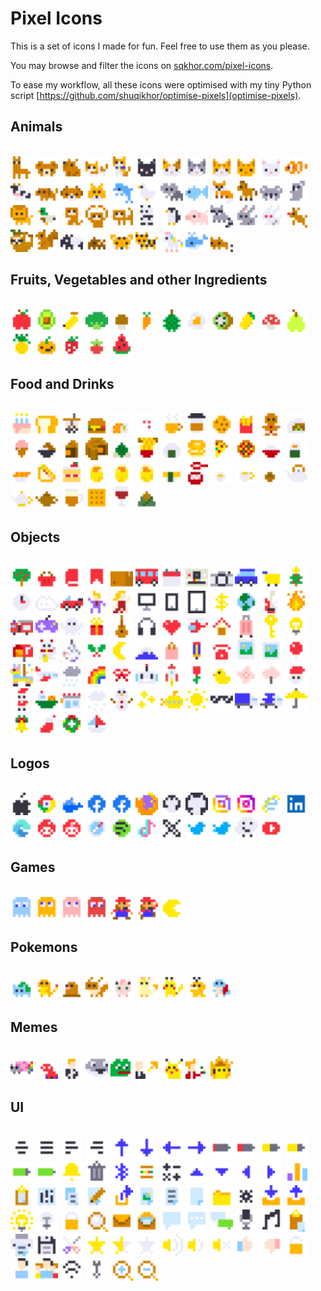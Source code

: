 # Pixel Icons

This is a set of icons I made for fun. Feel free to use them as you please.

You may browse and filter the icons on [sqkhor.com/pixel-icons](https://sqkhor.com/pixel-icons).

To ease my workflow, all these icons were optimised with my tiny Python script [https://github.com/shuqikhor/optimise-pixels](optimise-pixels).

## Animals
\
<img width="36" src="icons/alpaca.svg" title="alpaca.svg">
<img width="36" src="icons/bear.svg" title="bear.svg">
<img width="36" src="icons/capybara.svg" title="capybara.svg">
<img width="36" src="icons/cat.svg" title="cat.svg">
<img width="36" src="icons/cat-sit.svg" title="cat-sit.svg">
<img width="36" src="icons/cat-black.svg" title="cat-black.svg">
<img width="36" src="icons/cat-calico.svg" title="cat-calico.svg">
<img width="36" src="icons/cat-grey.svg" title="cat-grey.svg">
<img width="36" src="icons/cat-orange.svg" title="cat-orange.svg">
<img width="36" src="icons/cat-tabby.svg" title="cat-tabby.svg">
<img width="36" src="icons/cat-white.svg" title="cat-white.svg">
<img width="36" src="icons/clownfish.svg" title="clownfish.svg">
<img width="36" src="icons/cow.svg" title="cow.svg">
<img width="36" src="icons/dog.svg" title="dog.svg">
<img width="36" src="icons/dog-beagle.svg" title="dog-beagle.svg">
<img width="36" src="icons/dog-shiba.svg" title="dog-shiba.svg">
<img width="36" src="icons/dolphin.svg" title="dolphin.svg">
<img width="36" src="icons/duck.svg" title="duck.svg">
<img width="36" src="icons/elephant.svg" title="elephant.svg">
<img width="36" src="icons/fish.svg" title="fish.svg">
<img width="36" src="icons/fox.svg" title="fox.svg">
<img width="36" src="icons/horse.svg" title="horse.svg">
<img width="36" src="icons/koala.svg" title="koala.svg">
<img width="36" src="icons/koala-hug.svg" title="koala-hug.svg">
<img width="36" src="icons/lion.svg" title="lion.svg">
<img width="36" src="icons/mallard.svg" title="mallard.svg">
<img width="36" src="icons/monkey.svg" title="monkey.svg">
<img width="36" src="icons/monkey-love.svg" title="monkey-love.svg">
<img width="36" src="icons/monkey-walk.svg" title="monkey-walk.svg">
<img width="36" src="icons/panda.svg" title="panda.svg">
<img width="36" src="icons/penguin.svg" title="penguin.svg">
<img width="36" src="icons/pig.svg" title="pig.svg">
<img width="36" src="icons/raccoon.svg" title="raccoon.svg">
<img width="36" src="icons/rabbit-grey.svg" title="rabbit-grey.svg">
<img width="36" src="icons/rabbit-white.svg" title="rabbit-white.svg">
<img width="36" src="icons/rudolph.svg" title="rudolph.svg">
<img width="36" src="icons/sloth.svg" title="sloth.svg">
<img width="36" src="icons/squirrel.svg" title="squirrel.svg">
<img width="36" src="icons/tapir.svg" title="tapir.svg">
<img width="36" src="icons/tapir-baby.svg" title="tapir-baby.svg">
<img width="36" src="icons/tiger.svg" title="tiger.svg">
<img width="36" src="icons/tiger-walk.svg" title="tiger-walk.svg">
<img width="36" src="icons/unicorn.svg" title="unicorn.svg">
<img width="36" src="icons/whale.svg" title="whale.svg">
<img width="36" src="icons/wombat.svg" title="wombat.svg">

## Fruits, Vegetables and other Ingredients
\
<img width="36" src="icons/apple.svg" title="apple.svg">
<img width="36" src="icons/avocado.svg" title="avocado.svg">
<img width="36" src="icons/banana.svg" title="banana.svg">
<img width="36" src="icons/broccoli.svg" title="broccoli.svg">
<img width="36" src="icons/brown-mushroom.svg" title="brown-mushroom.svg">
<img width="36" src="icons/carrot.svg" title="carrot.svg">
<img width="36" src="icons/durian.svg" title="durian.svg">
<img width="36" src="icons/egg.svg" title="egg.svg">
<img width="36" src="icons/kiwifruit.svg" title="kiwifruit.svg">
<img width="36" src="icons/mango.svg" title="mango.svg">
<img width="36" src="icons/mushroom.svg" title="mushroom.svg">
<img width="36" src="icons/pear.svg" title="pear.svg">
<img width="36" src="icons/pineapple.svg" title="pineapple.svg">
<img width="36" src="icons/pumpkin.svg" title="pumpkin.svg">
<img width="36" src="icons/strawberry.svg" title="strawberry.svg">
<img width="36" src="icons/tomato.svg" title="tomato.svg">
<img width="36" src="icons/watermelon.svg" title="watermelon.svg">

## Food and Drinks
\
<img width="36" src="icons/birthday-cake.svg" title="birthday-cake.svg">
<img width="36" src="icons/bread.svg" title="bread.svg">
<img width="36" src="icons/bubble-tea.svg" title="bubble-tea.svg">
<img width="36" src="icons/burger.svg" title="burger.svg">
<img width="36" src="icons/california-roll.svg" title="california-roll.svg">
<img width="36" src="icons/candycane.svg" title="candycane.svg">
<img width="36" src="icons/coffee.svg" title="coffee.svg">
<img width="36" src="icons/coffee-takeaway.svg" title="coffee-takeaway.svg">
<img width="36" src="icons/cookie.svg" title="cookie.svg">
<img width="36" src="icons/fries.svg" title="fries.svg">
<img width="36" src="icons/gingerbread-man.svg" title="gingerbread-man.svg">
<img width="36" src="icons/gua-bao.svg" title="gua-bao.svg">
<img width="36" src="icons/ice-cream.svg" title="ice-cream.svg">
<img width="36" src="icons/lu-rou-fan.svg" title="lu-rou-fan.svg">
<img width="36" src="icons/mooncake-slice.svg" title="mooncake-slice.svg">
<img width="36" src="icons/mooncake-whole.svg" title="mooncake-whole.svg">
<img width="36" src="icons/nasilemak.svg" title="nasilemak.svg">
<img width="36" src="icons/noodles.svg" title="noodles.svg">
<img width="36" src="icons/onigiri.svg" title="onigiri.svg">
<img width="36" src="icons/pancakes.svg" title="pancakes.svg">
<img width="36" src="icons/pizza-slice.svg" title="pizza-slice.svg">
<img width="36" src="icons/pizza-whole.svg" title="pizza-whole.svg">
<img width="36" src="icons/rice.svg" title="rice.svg">
<img width="36" src="icons/salmon-maki.svg" title="salmon-maki.svg">
<img width="36" src="icons/salmon-nigiri.svg" title="salmon-nigiri.svg">
<img width="36" src="icons/sandwich.svg" title="sandwich.svg">
<img width="36" src="icons/shortcake.svg" title="shortcake.svg">
<img width="36" src="icons/siumai1.svg" title="siumai1.svg">
<img width="36" src="icons/siumai2.svg" title="siumai2.svg">
<img width="36" src="icons/siumai3.svg" title="siumai3.svg">
<img width="36" src="icons/tamago-nigiri.svg" title="tamago-nigiri.svg">
<img width="36" src="icons/tang-yuan.svg" title="tang-yuan.svg">
<img width="36" src="icons/teacup-chinese.svg" title="teacup-chinese.svg">
<img width="36" src="icons/teacup-white-gold.svg" title="teacup-white-gold.svg">
<img width="36" src="icons/teacup-yixing.svg" title="teacup-yixing.svg">
<img width="36" src="icons/teapot-japanese.svg" title="teapot-japanese.svg">
<img width="36" src="icons/teapot-white-gold.svg" title="teapot-white-gold.svg">
<img width="36" src="icons/teapot-yixing.svg" title="teapot-yixing.svg">
<img width="36" src="icons/tehtarik.svg" title="tehtarik.svg">
<img width="36" src="icons/waffle.svg" title="waffle.svg">
<img width="36" src="icons/wine.svg" title="wine.svg">
<img width="36" src="icons/zongzi.svg" title="zongzi.svg">

## Objects
\
<img width="36" src="icons/apple-tree.svg" title="apple-tree.svg">
<img width="36" src="icons/basket.svg" title="basket.svg">
<img width="36" src="icons/book.svg" title="book.svg">
<img width="36" src="icons/bookmark.svg" title="bookmark.svg">
<img width="36" src="icons/box.svg" title="box.svg">
<img width="36" src="icons/bus.svg" title="bus.svg">
<img width="36" src="icons/calendar.svg" title="calendar.svg">
<img width="36" src="icons/camera-polaroid.svg" title="camera-polaroid.svg">
<img width="36" src="icons/camera.svg" title="camera.svg">
<img width="36" src="icons/car.svg" title="car.svg">
<img width="36" src="icons/cart.svg" title="cart.svg">
<img width="36" src="icons/christmas-tree.svg" title="christmas-tree.svg">
<img width="36" src="icons/clock.svg" title="clock.svg">
<img width="36" src="icons/cloud.svg" title="cloud.svg">
<img width="36" src="icons/convertible.svg" title="convertible.svg">
<img width="36" src="icons/dancing-man.svg" title="dancing-man.svg">
<img width="36" src="icons/dancing-woman.svg" title="dancing-woman.svg">
<img width="36" src="icons/device-computer.svg" title="device-computer.svg">
<img width="36" src="icons/device-smartphone.svg" title="device-smartphone.svg">
<img width="36" src="icons/device-tablet.svg" title="device-tablet.svg">
<img width="36" src="icons/dollar.svg" title="dollar.svg">
<img width="36" src="icons/earth.svg" title="earth.svg">
<img width="36" src="icons/electric-guitar.svg" title="electric-guitar.svg">
<img width="36" src="icons/fire.svg" title="fire.svg">
<img width="36" src="icons/fire-engine.svg" title="fire-engine.svg">
<img width="36" src="icons/game-controller.svg" title="game-controller.svg">
<img width="36" src="icons/ghost.svg" title="ghost.svg">
<img width="36" src="icons/gift.svg" title="gift.svg">
<img width="36" src="icons/guitar.svg" title="guitar.svg">
<img width="36" src="icons/headphones.svg" title="headphones.svg">
<img width="36" src="icons/heart.svg" title="heart.svg">
<img width="36" src="icons/helicopter.svg" title="helicopter.svg">
<img width="36" src="icons/house.svg" title="house.svg">
<img width="36" src="icons/luggage.svg" title="luggage.svg">
<img width="36" src="icons/key.svg" title="key.svg">
<img width="36" src="icons/light-bulb.svg" title="light-bulb.svg">
<img width="36" src="icons/mailbox.svg" title="mailbox.svg">
<img width="36" src="icons/maneki-neko.svg" title="maneki-neko.svg">
<img width="36" src="icons/mirror-ball.svg" title="mirror-ball.svg">
<img width="36" src="icons/mistletoe.svg" title="mistletoe.svg">
<img width="36" src="icons/moon.svg" title="moon.svg">
<img width="36" src="icons/mount-fuji.svg" title="mount-fuji.svg">
<img width="36" src="icons/paper-bag.svg" title="paper-bag.svg">
<img width="36" src="icons/pencil.svg" title="pencil.svg">
<img width="36" src="icons/phone.svg" title="phone.svg">
<img width="36" src="icons/photo.svg" title="photo.svg">
<img width="36" src="icons/picture.svg" title="picture.svg">
<img width="36" src="icons/pin.svg" title="pin.svg">
<img width="36" src="icons/pinata.svg" title="pinata.svg">
<img width="36" src="icons/plane.svg" title="plane.svg">
<img width="36" src="icons/rain.svg" title="rain.svg">
<img width="36" src="icons/rainbow.svg" title="rainbow.svg">
<img width="36" src="icons/ribbon.svg" title="ribbon.svg">
<img width="36" src="icons/robot.svg" title="robot.svg">
<img width="36" src="icons/rocket.svg" title="rocket.svg">
<img width="36" src="icons/rose.svg" title="rose.svg">
<img width="36" src="icons/rubber-duck.svg" title="rubber-duck.svg">
<img width="36" src="icons/sakura.svg" title="sakura.svg">
<img width="36" src="icons/sakura-tree.svg" title="sakura-tree.svg">
<img width="36" src="icons/santa-face.svg" title="santa-face.svg">
<img width="36" src="icons/santa.svg" title="santa.svg">
<img width="36" src="icons/ship.svg" title="ship.svg">
<img width="36" src="icons/shop.svg" title="shop.svg">
<img width="36" src="icons/snow.svg" title="snow.svg">
<img width="36" src="icons/snowman.svg" title="snowman.svg">
<img width="36" src="icons/sparkles.svg" title="sparkles.svg">
<img width="36" src="icons/submarine.svg" title="submarine.svg">
<img width="36" src="icons/sun.svg" title="sun.svg">
<img width="36" src="icons/sunglasses.svg" title="sunglasses.svg">
<img width="36" src="icons/truck.svg" title="truck.svg">
<img width="36" src="icons/truck-fast.svg" title="truck-fast.svg">
<img width="36" src="icons/umbrella.svg" title="umbrella.svg">
<img width="36" src="icons/xmas-bell.svg" title="xmas-bell.svg">
<img width="36" src="icons/xmas-stocking.svg" title="xmas-stocking.svg">
<img width="36" src="icons/wreath.svg" title="wreath.svg">
<img width="36" src="icons/yacht.svg" title="yacht.svg">

## Logos
\
<img width="36" src="icons/apple-logo.svg" title="apple-logo.svg">
<img width="36" src="icons/chrome.svg" title="chrome.svg">
<img width="36" src="icons/docker.svg" title="docker.svg">
<img width="36" src="icons/facebook.svg" title="facebook.svg">
<img width="36" src="icons/facebook-detailed.svg" title="facebook-detailed.svg">
<img width="36" src="icons/firefox.svg" title="firefox.svg">
<img width="36" src="icons/github.svg" title="github.svg">
<img width="36" src="icons/github-big.svg" title="github-big.svg">
<img width="36" src="icons/instagram.svg" title="instagram.svg">
<img width="36" src="icons/instagram-detailed.svg" title="instagram-detailed.svg">
<img width="36" src="icons/internet-explorer.svg" title="internet-explorer.svg">
<img width="36" src="icons/linkedin.svg" title="linkedin.svg">
<img width="36" src="icons/microsoft-edge.svg" title="microsoft-edge.svg">
<img width="36" src="icons/reddit.svg" title="reddit.svg">
<img width="36" src="icons/reddit-detailed.svg" title="reddit-detailed.svg">
<img width="36" src="icons/safari.svg" title="safari.svg">
<img width="36" src="icons/spotify.svg" title="spotify.svg">
<img width="36" src="icons/tiktok.svg" title="tiktok.svg">
<img width="36" src="icons/x.svg" title="x.svg">
<img width="36" src="icons/twitter.svg" title="twitter.svg">
<img width="36" src="icons/twitter-detailed.svg" title="twitter-detailed.svg">
<img width="36" src="icons/waze.svg" title="waze.svg">
<img width="36" src="icons/youtube.svg" title="youtube.svg">

## Games
\
<img width="36" src="icons/ghost-blue.svg" title="ghost-blue.svg">
<img width="36" src="icons/ghost-orange.svg" title="ghost-orange.svg">
<img width="36" src="icons/ghost-pink.svg" title="ghost-pink.svg">
<img width="36" src="icons/ghost-red.svg" title="ghost-red.svg">
<img width="36" src="icons/mario.svg" title="mario.svg">
<img width="36" src="icons/mario-jump.svg" title="mario-jump.svg">
<img width="36" src="icons/pacman.svg" title="pacman.svg">

## Pokemons
\
<img width="36" src="icons/bulbasaur.svg" title="bulbasaur.svg">
<img width="36" src="icons/charmander.svg" title="charmander.svg">
<img width="36" src="icons/diglett.svg" title="diglett.svg">
<img width="36" src="icons/eevee.svg" title="eevee.svg">
<img width="36" src="icons/jigglypuff.svg" title="jigglypuff.svg">
<img width="36" src="icons/meowth.svg" title="meowth.svg">
<img width="36" src="icons/pikachu.svg" title="pikachu.svg">
<img width="36" src="icons/psyduck.svg" title="psyduck.svg">
<img width="36" src="icons/squirtle.svg" title="squirtle.svg">

## Memes
\
<img width="36" src="icons/nyan-cat.svg" title="nyan-cat.svg">
<img width="36" src="icons/spooderman.svg" title="spooderman.svg">
<img width="36" src="icons/rickroll.svg" title="rickroll.svg">
<img width="36" src="icons/sacabambaspis.svg" title="sacabambaspis.svg">
<img width="36" src="icons/sad-pepe.svg" title="sad-pepe.svg">
<img width="36" src="icons/stonks.svg" title="stonks.svg">
<img width="36" src="icons/surprised-pikachu.svg" title="surprised-pikachu.svg">
<img width="36" src="icons/take-my-money.svg" title="take-my-money.svg">
<img width="36" src="icons/this-is-fine.svg" title="this-is-fine.svg">

## UI
\
<img width="36" src="icons/align-center.svg" title="align-center.svg">
<img width="36" src="icons/align-justify.svg" title="align-justify.svg">
<img width="36" src="icons/align-left.svg" title="align-left.svg">
<img width="36" src="icons/align-right.svg" title="align-right.svg">
<img width="36" src="icons/arrow-up.svg" title="arrow-up.svg">
<img width="36" src="icons/arrow-down.svg" title="arrow-down.svg">
<img width="36" src="icons/arrow-left.svg" title="arrow-left.svg">
<img width="36" src="icons/arrow-right.svg" title="arrow-right.svg">
<img width="36" src="icons/battery-1-6.svg" title="battery-1-6.svg">
<img width="36" src="icons/battery-2-6.svg" title="battery-2-6.svg">
<img width="36" src="icons/battery-3-6.svg" title="battery-3-6.svg">
<img width="36" src="icons/battery-4-6.svg" title="battery-4-6.svg">
<img width="36" src="icons/battery-5-6.svg" title="battery-5-6.svg">
<img width="36" src="icons/battery-6-6.svg" title="battery-6-6.svg">
<img width="36" src="icons/bell.svg" title="bell.svg">
<img width="36" src="icons/bin.svg" title="bin.svg">
<img width="36" src="icons/bluetooth.svg" title="bluetooth.svg">
<img width="36" src="icons/burger-menu.svg" title="burger-menu.svg">
<img width="36" src="icons/calculator.svg" title="calculator.svg">
<img width="36" src="icons/caret-up.svg" title="caret-up.svg">
<img width="36" src="icons/caret-down.svg" title="caret-down.svg">
<img width="36" src="icons/caret-left.svg" title="caret-left.svg">
<img width="36" src="icons/caret-right.svg" title="caret-right.svg">
<img width="36" src="icons/chart.svg" title="chart.svg">
<img width="36" src="icons/clipboard.svg" title="clipboard.svg">
<img width="36" src="icons/control-panel.svg" title="control-panel.svg">
<img width="36" src="icons/copy.svg" title="copy.svg">
<img width="36" src="icons/edit.svg" title="edit.svg">
<img width="36" src="icons/export.svg" title="export.svg">
<img width="36" src="icons/file-picture.svg" title="file-picture.svg">
<img width="36" src="icons/file-text.svg" title="file-text.svg">
<img width="36" src="icons/file.svg" title="file.svg">
<img width="36" src="icons/folder.svg" title="folder.svg">
<img width="36" src="icons/gear.svg" title="gear.svg">
<img width="36" src="icons/inbox.svg" title="inbox.svg">
<img width="36" src="icons/outbox.svg" title="outbox.svg">
<img width="36" src="icons/light-bulb-on.svg" title="light-bulb-on.svg">
<img width="36" src="icons/light-bulb-off.svg" title="light-bulb-off.svg">
<img width="36" src="icons/lock.svg" title="lock.svg">
<img width="36" src="icons/magnifier.svg" title="magnifier.svg">
<img width="36" src="icons/mail.svg" title="mail.svg">
<img width="36" src="icons/mail-open.svg" title="mail-open.svg">
<img width="36" src="icons/message.svg" title="message.svg">
<img width="36" src="icons/message-typing.svg" title="message-typing.svg">
<img width="36" src="icons/messages.svg" title="messages.svg">
<img width="36" src="icons/microphone.svg" title="microphone.svg">
<img width="36" src="icons/music.svg" title="music.svg">
<img width="36" src="icons/paste.svg" title="paste.svg">
<img width="36" src="icons/printer.svg" title="printer.svg">
<img width="36" src="icons/save.svg" title="save.svg">
<img width="36" src="icons/scissors.svg" title="scissors.svg">
<img width="36" src="icons/star.svg" title="star.svg">
<img width="36" src="icons/star-half.svg" title="star-half.svg">
<img width="36" src="icons/star-empty.svg" title="star-empty.svg">
<img width="36" src="icons/sound-high.svg" title="sound-high.svg">
<img width="36" src="icons/sound-low.svg" title="sound-low.svg">
<img width="36" src="icons/sound-mute.svg" title="sound-mute.svg">
<img width="36" src="icons/thumb-up.svg" title="thumb-up.svg">
<img width="36" src="icons/thumb-down.svg" title="thumb-down.svg">
<img width="36" src="icons/unlock.svg" title="unlock.svg">
<img width="36" src="icons/user.svg" title="user.svg">
<img width="36" src="icons/users.svg" title="users.svg">
<img width="36" src="icons/wifi.svg" title="wifi.svg">
<img width="36" src="icons/wrench.svg" title="wrench.svg">
<img width="36" src="icons/zoom-in.svg" title="zoom-in.svg">
<img width="36" src="icons/zoom-out.svg" title="zoom-out.svg">

